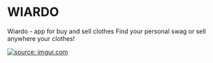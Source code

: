 # WIARDO
Wiardo - app for buy and sell clothes
Find your personal swag or sell anywhere your clothes!

<a href="https://imgur.com/a/WCizHJ2"><img src="https://imgur.com/a/WCizHJ2" title="source: imgur.com" /></a>
